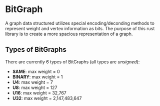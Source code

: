 # BitGraph
A graph data structured utilizes special encoding/deconding methods to represent weight and vertex information as bits. The purpose of this rust library is to create a more spacious representation of a graph. 
## Types of BitGraphs
There are currently 6 types of BitGraphs (all types are _unsigned_):
* __SAME__: max weight = 0
* __BINARY__: max weight = 1
* __U4__: max weight = 7 
* __U8__: max weight = 127 
* __U16__: max weight = 32,767  
* __U32__: max weight = 2,147,483,647
 
